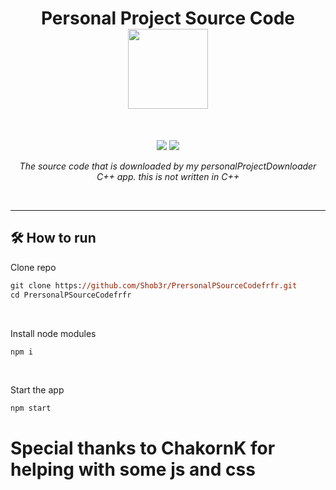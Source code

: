 <h1 align="center">
Personal Project Source Code
<br>
<sub>
<img src="https://user-images.githubusercontent.com/120770627/213265967-49dfaac0-d48a-42ab-96cd-1eb181f8d1d8.png" width=128>

</sub>
</h3>
<br>
<p align="center">
  <img src="https://img.shields.io/badge/Electron-191970?style=for-the-badge&logo=Electron&logoColor=white">
  <img src="https://img.shields.io/badge/node.js-6DA55F?style=for-the-badge&logo=node.js&logoColor=white">
</p>
<p align="center"><i>The source code that is downloaded by my personalProjectDownloader C++ app. this is not written in C++</i></p>
<br>
<hr>
<h2>🛠️ How to run</h2>
<p>Clone repo</p>

```ps
git clone https://github.com/Shob3r/PrersonalPSourceCodefrfr.git
cd PrersonalPSourceCodefrfr
```

<br>
<p>Install node modules</p>

```ps
npm i
```

<br>
<p>Start the app</p>

```ps
npm start
```
# Special thanks to ChakornK for helping with some js and css
